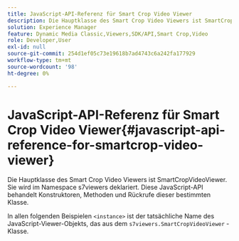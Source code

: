 ```yaml
---
title: JavaScript-API-Referenz für Smart Crop Video Viewer
description: Die Hauptklasse des Smart Crop Video Viewers ist SmartCropVideoViewer. Sie wird im Namespace s7viewers deklariert. Diese JavaScript-API behandelt Konstruktoren, Methoden und Rückrufe dieser bestimmten Klasse.
solution: Experience Manager
feature: Dynamic Media Classic,Viewers,SDK/API,Smart Crop,Video
role: Developer,User
exl-id: null
source-git-commit: 254d1ef05c73e19618b7ad4743c6a242fa177929
workflow-type: tm+mt
source-wordcount: '98'
ht-degree: 0%

---
```


# JavaScript-API-Referenz für Smart Crop Video Viewer{#javascript-api-reference-for-smartcrop-video-viewer}

Die Hauptklasse des Smart Crop Video Viewers ist SmartCropVideoViewer. Sie wird im Namespace s7viewers deklariert. Diese JavaScript-API behandelt Konstruktoren, Methoden und Rückrufe dieser bestimmten Klasse.

In allen folgenden Beispielen `<instance>` ist der tatsächliche Name des JavaScript-Viewer-Objekts, das aus dem `s7viewers.SmartCropVideoViewer` -Klasse.

